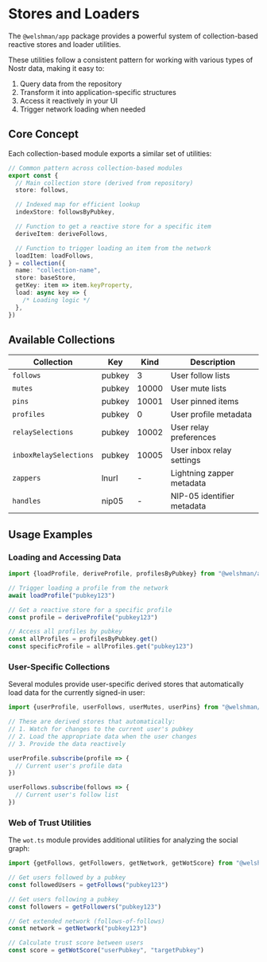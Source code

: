# Stores and Loaders

The `@welshman/app` package provides a powerful system of collection-based reactive stores and loader utilities.

These utilities follow a consistent pattern for working with various types of Nostr data, making it easy to:

1. Query data from the repository
2. Transform it into application-specific structures
3. Access it reactively in your UI
4. Trigger network loading when needed

## Core Concept

Each collection-based module exports a similar set of utilities:

```typescript
// Common pattern across collection-based modules
export const {
  // Main collection store (derived from repository)
  store: follows,

  // Indexed map for efficient lookup
  indexStore: followsByPubkey,

  // Function to get a reactive store for a specific item
  deriveItem: deriveFollows,

  // Function to trigger loading an item from the network
  loadItem: loadFollows,
} = collection({
  name: "collection-name",
  store: baseStore,
  getKey: item => item.keyProperty,
  load: async key => {
    /* Loading logic */
  },
})
```

## Available Collections

| Collection             | Key    | Kind  | Description                |
| ---------------------- | ------ | ----- | -------------------------- |
| `follows`              | pubkey | 3     | User follow lists          |
| `mutes`                | pubkey | 10000 | User mute lists            |
| `pins`                 | pubkey | 10001 | User pinned items          |
| `profiles`             | pubkey | 0     | User profile metadata      |
| `relaySelections`      | pubkey | 10002 | User relay preferences     |
| `inboxRelaySelections` | pubkey | 10005 | User inbox relay settings  |
| `zappers`              | lnurl  | -     | Lightning zapper metadata  |
| `handles`              | nip05  | -     | NIP-05 identifier metadata |

## Usage Examples

### Loading and Accessing Data

```typescript
import {loadProfile, deriveProfile, profilesByPubkey} from "@welshman/app"

// Trigger loading a profile from the network
await loadProfile("pubkey123")

// Get a reactive store for a specific profile
const profile = deriveProfile("pubkey123")

// Access all profiles by pubkey
const allProfiles = profilesByPubkey.get()
const specificProfile = allProfiles.get("pubkey123")
```

### User-Specific Collections

Several modules provide user-specific derived stores that automatically load data for the currently signed-in user:

```typescript
import {userProfile, userFollows, userMutes, userPins} from "@welshman/app"

// These are derived stores that automatically:
// 1. Watch for changes to the current user's pubkey
// 2. Load the appropriate data when the user changes
// 3. Provide the data reactively

userProfile.subscribe(profile => {
  // Current user's profile data
})

userFollows.subscribe(follows => {
  // Current user's follow list
})
```

### Web of Trust Utilities

The `wot.ts` module provides additional utilities for analyzing the social graph:

```typescript
import {getFollows, getFollowers, getNetwork, getWotScore} from "@welshman/app"

// Get users followed by a pubkey
const followedUsers = getFollows("pubkey123")

// Get users following a pubkey
const followers = getFollowers("pubkey123")

// Get extended network (follows-of-follows)
const network = getNetwork("pubkey123")

// Calculate trust score between users
const score = getWotScore("userPubkey", "targetPubkey")
```
